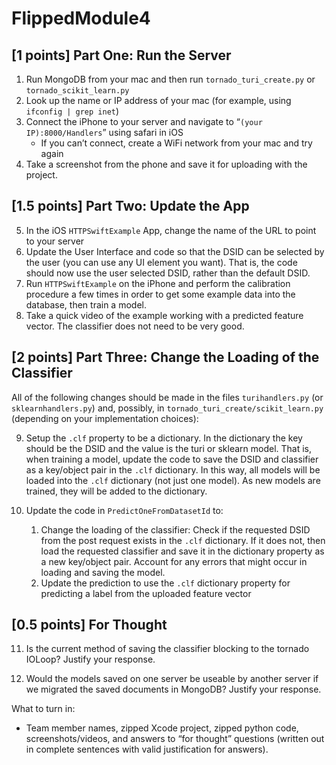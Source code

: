 # FlippedModule4

## [1 points] Part One: Run the Server

1. Run MongoDB from your mac and then run `tornado_turi_create.py` or `tornado_scikit_learn.py`
2. Look up the name or IP address of your mac (for example, using
`ifconfig | grep inet`)
3. Connect the iPhone to your server and navigate to “`(your IP):8000/Handlers`” using safari in iOS
    - If you can’t connect, create a WiFi network from your mac and try again
4. Take a screenshot from the phone and save it for uploading with the project.

## [1.5 points] Part Two: Update the App

5. In the iOS `HTTPSwiftExample`
App, change the name of the URL to point to your server
6. Update the User Interface and code so that the DSID can be selected by the user (you can use any UI element you want). That is, the code should now use the user selected DSID, rather than the default DSID.
7. Run `HTTPSwiftExample` on the iPhone and perform the calibration procedure a few times in
order to get some example data into the database, then train a model.
8. Take a quick video of the example working with a predicted feature vector. The classifier does not need to be very good.

## [2 points] Part Three: Change the Loading of the Classifier 

All of the following changes should be made in the files `turihandlers.py` (or `sklearnhandlers.py`) and, possibly, in `tornado_turi_create/scikit_learn.py` (depending on your implementation choices):

9. Setup the `.clf` property to be a dictionary. In the dictionary the key should be the DSID and the value is the turi or sklearn model. That is, when training a model, update the code to save the DSID and classifier as a key/object pair in the `.clf` dictionary. In this way, all models will be loaded into the `.clf` dictionary (not just one model). As new models are trained, they will be added to the dictionary.

10. Update the code in `PredictOneFromDatasetId` to:
    1. Change the loading of the classifier: Check if the requested DSID from the post request exists in the `.clf` dictionary. If it does not, then load the requested classifier and save it in the dictionary property as a new key/object pair. Account for any errors that might occur in loading and saving the model.
    2. Update the prediction to use the `.clf` dictionary property for predicting a label from the uploaded feature vector

## [0.5 points] For Thought

11. Is the current method of saving the classifier blocking to the tornado IOLoop? Justify your response.

12. Would the models saved on one server be useable by another server if we migrated the saved documents in MongoDB? Justify your response.

What to turn in:
- Team member names, zipped Xcode project, zipped python code, screenshots/videos, and answers to “for thought” questions (written out in complete sentences with valid justification for answers).